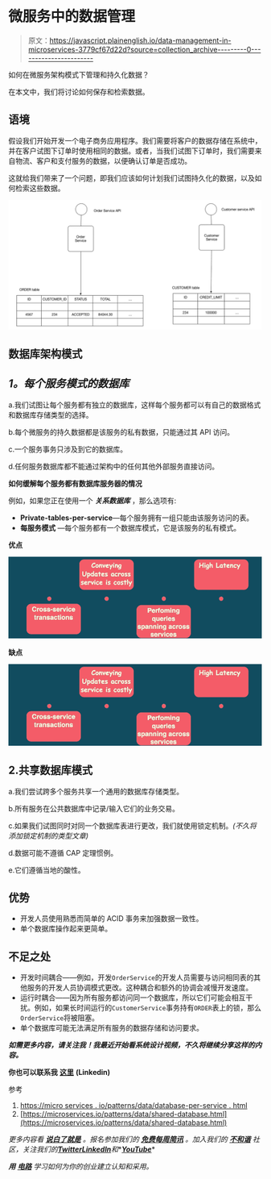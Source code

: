 # 微服务中的数据管理

> 原文：<https://javascript.plainenglish.io/data-management-in-microservices-3779cf67d22d?source=collection_archive---------0----------------------->

如何在微服务架构模式下管理和持久化数据？

在本文中，我们将讨论如何保存和检索数据。

## 语境

假设我们开始开发一个电子商务应用程序。我们需要将客户的数据存储在系统中，并在客户试图下订单时使用相同的数据。或者，当我们试图下订单时，我们需要来自物流、客户和支付服务的数据，以便确认订单是否成功。

这就给我们带来了一个问题，即我们应该如何计划我们试图持久化的数据，以及如何检索这些数据。

![](img/283ca79ca902c22e4b5ee6203b16f599.png)

## 数据库架构模式

## ***1。每个服务模式的数据库***

a.我们试图让每个服务都有独立的数据库，这样每个服务都可以有自己的数据格式和数据库存储类型的选择。

b.每个微服务的持久数据都是该服务的私有数据，只能通过其 API 访问。

c.一个服务事务只涉及到它的数据库。

d.任何服务数据库都不能通过架构中的任何其他外部服务直接访问。

**如何缓解每个服务都有数据库服务器的情况**

例如，如果您正在使用一个 ***关系数据库*** ，那么选项有:

*   **Private-tables-per-service**—每个服务拥有一组只能由该服务访问的表。
*   **每服务模式** —每个服务都有一个数据库模式，它是该服务的私有模式。

**优点**

![](img/3ef794df4b87bc30176c9f469a6dd490.png)

**缺点**

![](img/a31b9331241ea3d3d6fdc74954ec6bd4.png)

## 2.共享数据库模式

a.我们尝试跨多个服务共享一个通用的数据库存储类型。

b.所有服务在公共数据库中记录/输入它们的业务交易。

c.如果我们试图同时对同一个数据库表进行更改，我们就使用锁定机制。*(不久将添加锁定机制的类型文章)*

d.数据可能不遵循 CAP 定理惯例。

e.它们遵循当地的酸性。

## **优势**

*   开发人员使用熟悉而简单的 ACID 事务来加强数据一致性。
*   单个数据库操作起来更简单。

## 不足之处

*   开发时间耦合——例如，开发`OrderService`的开发人员需要与访问相同表的其他服务的开发人员协调模式更改。这种耦合和额外的协调会减慢开发速度。
*   运行时耦合——因为所有服务都访问同一个数据库，所以它们可能会相互干扰。例如，如果长时间运行的`CustomerService`事务持有`ORDER`表上的锁，那么`OrderService`将被阻塞。
*   单个数据库可能无法满足所有服务的数据存储和访问要求。

***如需更多内容，请关注我！我最近开始看系统设计视频，不久将继续分享这样的内容。***

**你也可以联系我** [**这里**](https://www.linkedin.com/in/gaurang-mittal-a65a6a170/) **(Linkedin)**

参考

1.  [https://micro services . io/patterns/data/database-per-service . html](https://microservices.io/patterns/data/database-per-service.html)
2.  [https://microservices.io/patterns/data/shared-database.html](https://microservices.io/patterns/data/shared-database.html)

*更多内容看* [***说白了就是***](https://plainenglish.io/) *。报名参加我们的* [***免费每周简讯***](http://newsletter.plainenglish.io/) *。加入我们的* [***不和谐***](https://discord.gg/GtDtUAvyhW) *社区，关注我们的*[***Twitter***](https://twitter.com/inPlainEngHQ)[***LinkedIn***](https://www.linkedin.com/company/inplainenglish/)*和**[***YouTube***](https://www.youtube.com/channel/UCtipWUghju290NWcn8jhyAw)*

****用*** [***电路***](https://circuit.ooo/?utm=publication-post-cta) *学习如何为你的创业建立认知和采用。**